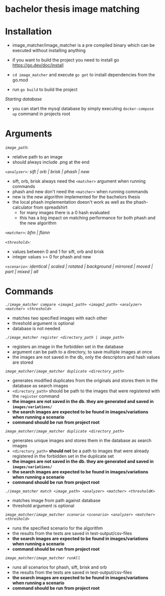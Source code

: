 # bachelor thesis image matching



# Installation
- image_matcher/image_matcher is a pre compiled binary which can be executed without installing anything

- if you want to build the project you need to install go https://go.dev/doc/install
- `cd image_matcher` and execute `go get` to install dependencies from the go.mod
- run `go build` to build the project 

*Starting database*

- you can start the mysql database by simply executing `docker-compose up` command in projects root

# Arguments
*`image_path`:*
- relative path to an image
- should always include .png at the end

*`<analyzer>`: sift | orb | brisk | phash | new*

- sift, orb, brisk always need the `<matcher>` argument when running commands
- phash and new don't need the `<matcher>` when running commands
- new is the new algorithm implemented for the bachelors thesis
- the local phash implementation doesn't work as well as the phash-calculator from spreadshirt
  - for many images there is a 0 hash evaluated 
  - this has a big impact on matching performance for both phash and the new algorithm

*`<matcher>`: bfm | flann*

*`<threshold>`:*
- values between 0 and 1 for sift, orb and brisk
- integer values >= 0 for phash and new

*`<scenario>`: identical | scaled | rotated | background | mirrored | moved | part | mixed | all*

# Commands
*`./image_matcher compare <image1_path> <image2_path> <analyzer> <matcher> <threshold>`*
- matches two specified images with each other
- threshold argument is optional
- database is not needed

*`./image_matcher register <directory_path | image_path>`*
- registers an image in the forbidden set in the database
- argument can be path to a directory, to save multiple images at once
- the images are not saved in the db, only the descriptors and hash values are stored

*`image_matcher/image_matcher duplicate <directory_path>`*
- generates modified duplicates from the originals and stores them in the database as search images
- `<directory_path>` should be path to the images that were registered with the `register` command
- **the images are not saved in the db. they are generated and saved in `images/variations/`**
- **the search images are expected to be found in images/variations when running a scenario**
- **command should be run from project root**

*`image_matcher/image_matcher duplicate <directory_path>`*
- generates unique images and stores them in the database as search images
- `<directory_path>` **should not** be a path to images that were already registered in the forbidden set in the 
  duplicate set
- **the images are not saved in the db. they are generated and saved in `images/variations/`**
- **the search images are expected to be found in images/variations when running a scenario**
- **command should be run from project root**

*`./image_matcher match <image_path> <analyzer> <matcher> <thresholdK>`*
- matches image from path against database
- threshold argument is optional

*`image_matcher/image_matcher scenario <scenario> <analyzer> <matcher> <threshold>`*
- runs the specified scenario for the algorithm
- the results from the tests are saved in test-output/csv-files
- **the search images are expected to be found in images/variations when running a scenario**
- **command should be run from project root**

*`image_matcher/image_matcher runAll`*
- runs all scenarios for phash, sift, brisk and orb
- the results from the tests are saved in test-output/csv-files
- **the search images are expected to be found in images/variations when running a scenario**
- **command should be run from project root**